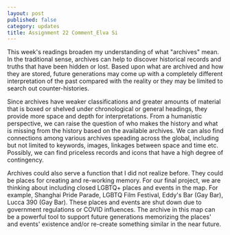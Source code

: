 ```yaml
---
layout: post
published: false
category: updates
title: Assignment 22 Comment_Elva Si
---
```

This week's readings broaden my understanding of what "archives" mean. In the traditional sense, archives can help to discover historical records and truths that have been hidden or lost. Based upon what are archived and how they are stored, future generations may come up with a completely different interpretation of the past compared with the reality or they may be limited to search out counter-histories. 

Since archives have weaker classifications and greater amounts of material that is boxed or shelved under chronological or general headings, they provide more space and depth for interpretations. From a humanistic perspective, we can raise the question of who makes the history and what is missing from the history based on the available archives. We can also find connections among various archives speading across the global, including but not limited to keywords, images, linkages between space and time etc. Possibly, we can find priceless records and icons that have a high degree of contingency.

Archives could also serve a function that I did not realize before. They could be places for creating and re-working memory. For our final project, we are thinking about including closed LGBTQ+ places and events in the map. For example, Shanghai Pride Parade, LGBTQ Film Festival, Eddy's Bar (Gay Bar), Lucca 390 (Gay Bar). These places and events are shut down due to government regulations or COVID influences. The archive in this map can be a powerful tool to support future generations memorizing the places' and events' existence and/or re-create something similar in the near future. 